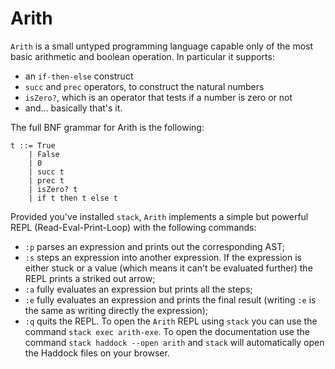 # Arith

`Arith` is a small untyped programming language capable only of the most basic arithmetic and boolean operation. In particular it supports:
- an `if-then-else` construct
- `succ` and `prec` operators, to construct the natural numbers
- `isZero?`, which is an operator that tests if a number is zero or not
- and... basically that's it.

The full BNF grammar for Arith is the following:

    t ::= True
        | False
        | 0
        | succ t
        | prec t
        | isZero? t
        | if t then t else t
    
Provided you've installed `stack`, `Arith` implements a simple but powerful REPL (Read-Eval-Print-Loop) with the following commands:
- `:p` parses an expression and prints out the corresponding AST;
- `:s` steps an expression into another expression. If the expression is either stuck or a value (which means it can't be evaluated further) the REPL prints a striked out arrow;
- `:a` fully evaluates an expression but prints all the steps;
- `:e` fully evaluates an expression and prints the final result (writing `:e` is the same as writing directly the expression);
- `:q` quits the REPL.
To open the `Arith` REPL using `stack` you can use the command `stack exec arith-exe`. To open the documentation use the command `stack haddock --open arith` and `stack` will automatically open the Haddock files on your browser.